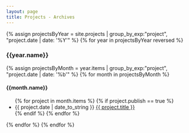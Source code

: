 ```yaml
---
layout: page
title: Projects - Archives
---
```


{% assign projectsByYear = site.projects | group_by_exp:"project", "project.date | date: '%Y'"  %}
{% for year in projectsByYear reversed %}
<h3 class="archive-year">{{year.name}}</h3>
{% assign projectsByMonth = year.items | group_by_exp:"project", "project.date | date: '%b'"  %}
{% for month in projectsByMonth %}
<div>
<h4 class="archive-month">{{month.name}}</h4>
<ul class="archive-list">
    {% for project in month.items %}
    {% if project.publish == true %}
    <li>
        <span class="archive-date">{{ project.date | date_to_string }}</span>
        <a href="{{site.baseurl}}{{ project.url }}" class="archive-title">
            {{ project.title }}
        </a>
    </li>
    {% endif %}
    {% endfor %}
</ul>
</div>
{% endfor %}
{% endfor %}
